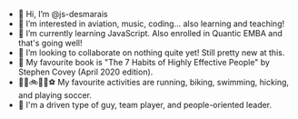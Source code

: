 - 👋 Hi, I’m @js-desmarais
- 👀 I’m interested in aviation, music, coding... also learning and teaching!
- 🌱 I’m currently learning JavaScript. Also enrolled in Quantic EMBA and that's going well!
- 💞️ I’m looking to collaborate on nothing quite yet! Still pretty new at this.
- 📖 My favourite book is "The 7 Habits of Highly Effective People" by Stephen Covey (April 2020 edition).
- 🏃‍♂️🚲🏊‍♀️⚽ My favourite activities are running, biking, swimming, hicking, and playing soccer.
- 🥇 I'm a driven type of guy, team player, and people-oriented leader.
<!---
js-desmarais/js-desmarais is a ✨ special ✨ repository because its `README.md` (this file) appears on your GitHub profile.
You can click the Preview link to take a look at your changes.
--->
